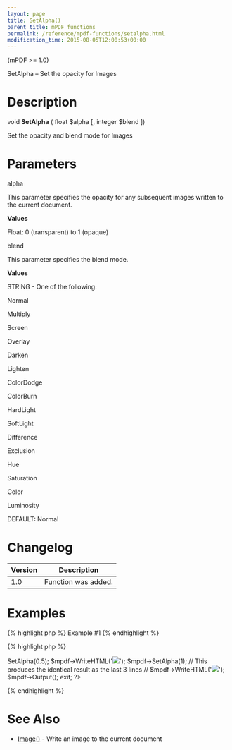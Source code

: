 ```yaml
---
layout: page
title: SetAlpha()
parent_title: mPDF functions
permalink: /reference/mpdf-functions/setalpha.html
modification_time: 2015-08-05T12:00:53+00:00
---
```


<p>(mPDF &gt;= 1.0)</p>
<p>SetAlpha – Set the opacity for Images</p>

# Description

<p class="manual_block">void <b>SetAlpha</b> ( float <span class="parameter">$alpha</span> [, integer <span class="parameter">$blend</span> ])</p>
<p>Set the opacity and blend mode for Images</p>

# Parameters

<p class="manual_param_dt"><span class="parameter">alpha</span></p>
<p class="manual_param_dd">This parameter specifies the opacity for any subsequent images written to the current document.</p>
<p class="manual_param_dd"><b>Values</b>

Float: 0 (transparent) to 1 (opaque)</p>
<p class="manual_param_dt"><span class="parameter">blend</span></p>
<p class="manual_param_dd">This parameter specifies the blend mode.</p>
<p class="manual_param_dd"><b>Values</b>

<span class="smallblock">STRING</span> - One of the following:

Normal

Multiply

Screen

Overlay

Darken

Lighten

ColorDodge

ColorBurn

HardLight

SoftLight

Difference

Exclusion

Hue

Saturation

Color

Luminosity

<span class="smallblock">DEFAULT</span>: Normal</p>

# Changelog

<table class="table"> <thead>
<tr> <th>Version</th><th>Description</th> </tr>
</thead> <tbody>
<tr>
<td>1.0</td>
<td>Function was added.</td>
</tr>
</tbody> </table>

# Examples

{% highlight php %}
Example #1
{% endhighlight %}

{% highlight php %}
<?php

<?php

include("../mpdf.php");

$mpdf=new mPDF();

$mpdf->SetAlpha(0.5); 

$mpdf->WriteHTML('<img src="clematis.jpg" />');

$mpdf->SetAlpha(1); 

// This produces the identical result as the last 3 lines

// $mpdf->WriteHTML('<img src="clematis.jpg" opacity="0.5" />');

$mpdf->Output();

exit;

?>
{% endhighlight %}

# See Also

<ul>
<li class="manual_boxlist"><a href="{{ "/reference/mpdf-functions/image.html" | prepend: site.baseurl }}">Image()</a> - Write an image to the current document</li>
</ul>

